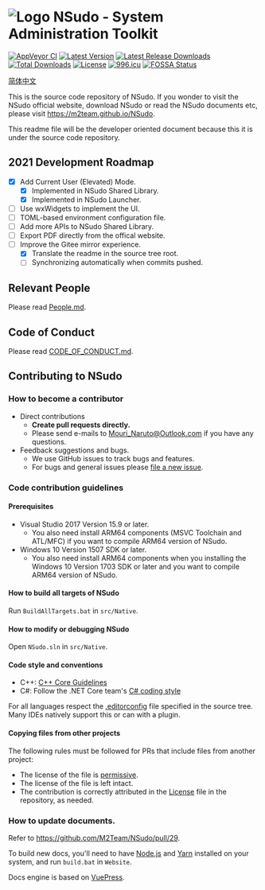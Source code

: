 ﻿# ![Logo](Logo.png) NSudo - System Administration Toolkit

[![AppVeyor CI](https://ci.appveyor.com/api/projects/status/github/M2Team/NSudo?branch=master&svg=true)](https://ci.appveyor.com/project/MouriNaruto/nsudo)
[![Latest Version](https://img.shields.io/github/release/M2Team/NSudo.svg)](https://github.com/M2Team/NSudo/releases/latest)
[![Latest Release Downloads](https://img.shields.io/github/downloads/M2Team/NSudo/latest/total.svg)](https://github.com/M2Team/NSudo/releases/latest)
[![Total Downloads](https://img.shields.io/github/downloads/M2Team/NSudo/total.svg)](https://github.com/M2Team/NSudo/releases)
[![License](https://img.shields.io/badge/license-MIT-green.svg)](License.md)
[![996.icu](https://img.shields.io/badge/link-996.icu-red.svg)](https://996.icu)
[![FOSSA Status](https://app.fossa.io/api/projects/git%2Bgithub.com%2FM2Team%2FNSudo.svg?type=shield)](https://app.fossa.io/projects/git%2Bgithub.com%2FM2Team%2FNSudo?ref=badge_shield)

[简体中文](Readme.zh-CN.md)

This is the source code repository of NSudo. If you wonder to visit the NSudo 
official website, download NSudo or read the NSudo documents etc, please visit
https://m2team.github.io/NSudo.

This readme file will be the developer oriented document because this it is 
under the source code repository.

## 2021 Development Roadmap

- [x] Add Current User (Elevated) Mode.
  - [x] Implemented in NSudo Shared Library.
  - [x] Implemented in NSudo Launcher.
- [ ] Use wxWidgets to implement the UI.
- [ ] TOML-based environment configuration file.
- [ ] Add more APIs to NSudo Shared Library.
- [ ] Export PDF directly from the offical website.
- [ ] Improve the Gitee mirror experience.
  - [x] Translate the readme in the source tree root.
  - [ ] Synchronizing automatically when commits pushed.

## Relevant People

Please read [People.md](People.md).

## Code of Conduct

Please read [CODE_OF_CONDUCT.md](CODE_OF_CONDUCT.md).

## Contributing to NSudo

### How to become a contributor

- Direct contributions
  - **Create pull requests directly.**
  - Please send e-mails to Mouri_Naruto@Outlook.com if you have any
    questions.
- Feedback suggestions and bugs.
  - We use GitHub issues to track bugs and features.
  - For bugs and general issues please 
    [file a new issue](https://github.com/M2Team/NSudo/issues/new).

### Code contribution guidelines

#### Prerequisites

- Visual Studio 2017 Version 15.9 or later.
  - You also need install ARM64 components (MSVC Toolchain and ATL/MFC) if you
    want to compile ARM64 version of NSudo.
- Windows 10 Version 1507 SDK or later.
  - You also need install ARM64 components when you installing the Windows 10
    Version 1703 SDK or later and you want to compile ARM64 version of NSudo.

#### How to build all targets of NSudo

Run `BuildAllTargets.bat` in `src/Native`.

#### How to modify or debugging NSudo

Open `NSudo.sln` in `src/Native`.

#### Code style and conventions

- C++: [C++ Core Guidelines](https://github.com/isocpp/CppCoreGuidelines/blob/master/CppCoreGuidelines.md)
- C#: Follow the .NET Core team's [C# coding style](https://github.com/dotnet/corefx/blob/master/Documentation/coding-guidelines/coding-style.md)

For all languages respect the [.editorconfig](https://editorconfig.org/) file 
specified in the source tree. Many IDEs natively support this or can with a 
plugin.

#### Copying files from other projects

The following rules must be followed for PRs that include files from another 
project:
- The license of the file is
  [permissive](https://en.wikipedia.org/wiki/Permissive_free_software_licence).
- The license of the file is left intact.
- The contribution is correctly attributed in the [License](License.md)
  file in the repository, as needed.

### How to update documents.

Refer to https://github.com/M2Team/NSudo/pull/29.

To build new docs, you'll need to have [Node.js](https://nodejs.org) and 
[Yarn](https://yarnpkg.com) installed on your system, and run `build.bat` in
`Website`.

Docs engine is based on [VuePress](https://v1.vuepress.vuejs.org).
